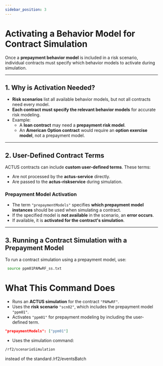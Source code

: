 ```yaml
---
sidebar_position: 3
---
```

# Activating a Behavior Model for Contract Simulation  

Once a **prepayment behavior model** is included in a risk scenario, individual contracts must specify which behavior models to activate during simulation.  

---

## 1. Why is Activation Needed?  

- **Risk scenarios** list all available behavior models, but not all contracts need every model.  
- **Each contract must specify the relevant behavior models** for accurate risk modeling.  
- Example:  
  - A **loan contract** may need a **prepayment risk model**.  
  - An **American Option contract** would require an **option exercise model**, not a prepayment model.  

---

## 2. User-Defined Contract Terms  

ACTUS contracts can include **custom user-defined terms**. These terms:  
- Are not processed by the **actus-service** directly.  
- Are passed to the **actus-riskservice** during simulation.  

### Prepayment Model Activation  

- The term `"prepaymentModels"` specifies **which prepayment model instances** should be used when simulating a contract.  
- If the specified model is **not available** in the scenario, an **error occurs**.  
- If available, it is **activated for the contract's simulation**.  

---

## 3. Running a Contract Simulation with a Prepayment Model  

To run a contract simulation using a prepayment model, use:  

```bash
 source ppm01PAMwRF_ss.txt
```
# What This Command Does

- Runs an **ACTUS simulation** for the contract `"PAMwRF"`.  
- Uses the **risk scenario** `"scn02"`, which includes the prepayment model `"ppm01"`.  
- Activates `"ppm01"` for prepayment modeling by including the user-defined term.  

```json
"prepaymentModels": ["ppm01"]
```
- Uses the simulation command:
```bash
/rf2/scenarioSimulation
```
instead of the standard /rf2/eventsBatch
